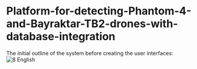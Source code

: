 # Platform-for-detecting-Phantom-4-and-Bayraktar-TB2-drones-with-database-integration

The initial outline of the system before creating the user interfaces:
![8 English](https://github.com/user-attachments/assets/894100d5-5bd1-4217-addd-08635926f2ae)
